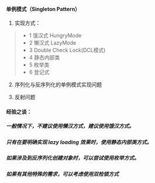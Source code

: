#### 单例模式（Singleton Pattern）
1. 实现方式：
> * 1 饿汉式 HungryMode
> * 2 懒汉式 LazyMode
> * 3 Double Check Lock(DCL模式)
> * 4 静态内部类
> * 5 枚举类
> * 6 登记式
    
2. 序列化与反序列化的单例模式实现问题
    
3. 反射问题
    
#### 经验之谈：
##### 一般情况下，不建议使用懒汉方式，建议使用饿汉方式。
##### 只有在要明确实现 lazy loading 效果时，使用静态内部类方式。
##### 如果涉及到反序列化创建对象时，可以尝试使用枚举方式。
##### 如果有其他特殊的需求，可以考虑使用双检锁方式
